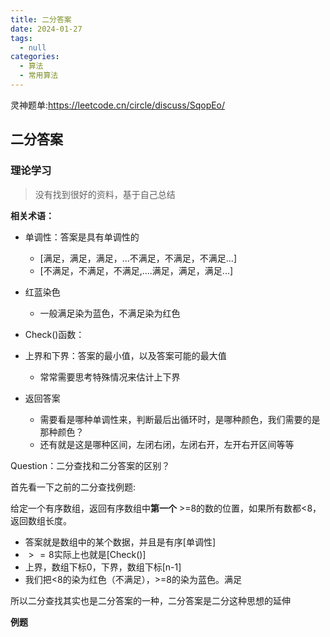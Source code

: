 ```yaml
---
title: 二分答案
date: 2024-01-27
tags: 
  - null
categories:  
  - 算法
  - 常用算法
---
```


灵神题单:https://leetcode.cn/circle/discuss/SqopEo/

## 二分答案

### 理论学习

> 没有找到很好的资料，基于自己总结

**相关术语：**

- 单调性：答案是具有单调性的
  - [满足，满足，满足，...不满足，不满足，不满足...]
  - [不满足，不满足，不满足,....满足，满足，满足...]
- 红蓝染色
  - 一般满足染为蓝色，不满足染为红色

- Check()函数：
- 上界和下界：答案的最小值，以及答案可能的最大值
  - 常常需要思考特殊情况来估计上下界
- 返回答案
  - 需要看是哪种单调性来，判断最后出循环时，是哪种颜色，我们需要的是那种颜色？
  - 还有就是这是哪种区间，左闭右闭，左闭右开，左开右开区间等等

Question：二分查找和二分答案的区别？

首先看一下之前的二分查找例题:

给定一个有序数组，返回有序数组中**第一个** >=8的数的位置，如果所有数都<8，返回数组长度。

- 答案就是数组中的某个数据，并且是有序[单调性]
- $>=8$实际上也就是[Check()]
- 上界，数组下标0，下界，数组下标[n-1]
- 我们把<8的染为红色（不满足），>=8的染为蓝色。满足

所以二分查找其实也是二分答案的一种，二分答案是二分这种思想的延伸

**例题**

